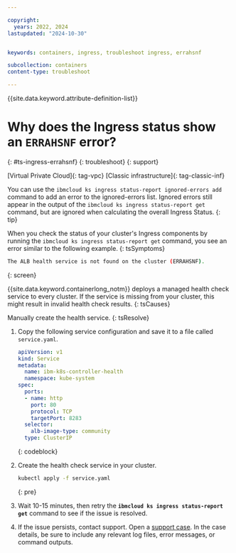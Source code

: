 ```yaml
---

copyright:
  years: 2022, 2024
lastupdated: "2024-10-30"


keywords: containers, ingress, troubleshoot ingress, errahsnf

subcollection: containers
content-type: troubleshoot

---
```


{{site.data.keyword.attribute-definition-list}}



# Why does the Ingress status show an `ERRAHSNF` error?
{: #ts-ingress-errahsnf}
{: troubleshoot}
{: support}

[Virtual Private Cloud]{: tag-vpc} [Classic infrastructure]{: tag-classic-inf}

You can use the `ibmcloud ks ingress status-report ignored-errors add` command to add an error to the ignored-errors list. Ignored errors still appear in the output of the `ibmcloud ks ingress status-report get` command, but are ignored when calculating the overall Ingress Status.
{: tip}

When you check the status of your cluster's Ingress components by running the `ibmcloud ks ingress status-report get` command, you see an error similar to the following example.
{: tsSymptoms}

```sh
The ALB health service is not found on the cluster (ERRAHSNF).
```
{: screen}

{{site.data.keyword.containerlong_notm}} deploys a managed health check service to every cluster. If the service is missing from your cluster, this might result in invalid health check results.
{: tsCauses}

Manually create the health service.
{: tsResolve}

1. Copy the following service configuration and save it to a file called `service.yaml`.

    ```yaml
    apiVersion: v1
    kind: Service
    metadata:
      name: ibm-k8s-controller-health
      namespace: kube-system
    spec:
      ports:
      - name: http
        port: 80
        protocol: TCP
        targetPort: 8283
      selector:
        alb-image-type: community
      type: ClusterIP
    ```
    {: codeblock}
    
1. Create the health check service in your cluster.

    ```sh
    kubectl apply -f service.yaml
    ```
    {: pre}
    
1. Wait 10-15 minutes, then retry the **`ibmcloud ks ingress status-report get`** command to see if the issue is resolved.

1. If the issue persists, contact support. Open a [support case](/docs/account?topic=account-using-avatar). In the case details, be sure to include any relevant log files, error messages, or command outputs.
